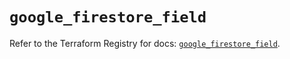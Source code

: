 # `google_firestore_field`

Refer to the Terraform Registry for docs: [`google_firestore_field`](https://registry.terraform.io/providers/hashicorp/google-beta/5.29.0/docs/resources/google_firestore_field).
